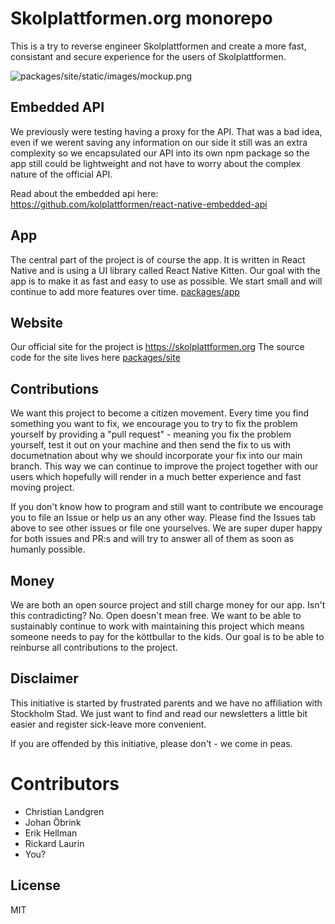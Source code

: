 # Skolplattformen.org monorepo

This is a try to reverse engineer Skolplattformen and create a more fast, consistant and secure experience for the users of Skolplattformen.

![packages/site/static/images/mockup.png](packages/site/static/images/mockup.png)

## Embedded API
We previously were testing having a proxy for the API. That was a bad idea, even if we werent saving any information on our side it still was an extra complexity so we encapsulated our API into its own npm package so the app still could be lightweight and not have to worry about the complex nature of the official API. 

Read about the embedded api here: https://github.com/kolplattformen/react-native-embedded-api

## App
The central part of the project is of course the app. It is written in React Native and is using a UI library called React Native Kitten. Our goal with the app is to make it as fast and easy to use as possible. We start small and will continue to add more features over time.
[packages/app](packages/app)

## Website
Our official site for the project is https://skolplattformen.org 
The source code for the site lives here [packages/site](packages/site)

## Contributions
We want this project to become a citizen movement. Every time you find something you want to fix, we encourage you to try to fix the problem yourself by providing a "pull request" - meaning you fix the problem yourself, test it out on your machine and then send the fix to us with documetnation about why we should incorporate your fix into our main branch. This way we can continue to improve the project together with our users which hopefully will render in a much better experience and fast moving project. 

If you don't know how to program and still want to contribute we encourage you to file an Issue or help us an any other way. Please find the Issues tab above to see other issues or file one yourselves. We are super duper happy for both issues and PR:s and will try to answer all of them as soon as humanly possible.

## Money
We are both an open source project and still charge money for our app. Isn't this contradicting? No. Open doesn't mean free. We want to be able to sustainably continue to work with maintaining this project which means someone needs to pay for the köttbullar to the kids. Our goal is to be able to reinburse all contributions to the project.

## Disclaimer
This initiative is started by frustrated parents and we have no affiliation with Stockholm Stad. We just want to find and read our newsletters a little bit easier and register sick-leave more convenient.

If you are offended by this initiative, please don't - we come in peas.

# Contributors
- Christian Landgren
- Johan Öbrink
- Erik Hellman
- Rickard Laurin
- You?


## License

MIT
